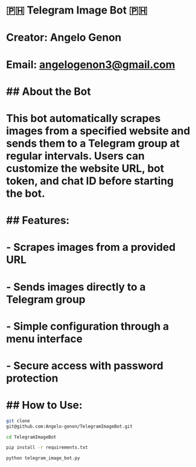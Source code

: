 # 🇵🇭 Telegram Image Bot 🇵🇭
# **Creator**: Angelo Genon  
# **Email**: angelogenon3@gmail.com

# ## About the Bot
# This bot automatically scrapes images from a specified website and sends them to a Telegram group at regular intervals. Users can customize the website URL, bot token, and chat ID before starting the bot.

# ## Features:
# - Scrapes images from a provided URL
# - Sends images directly to a Telegram group
# - Simple configuration through a menu interface
# - Secure access with password protection

# ## How to Use:

```bash
git clone 
git@github.com:Angelo-genon/TelegramImageBot.git
```

```bash
cd TelegramImageBot
```

```bash
pip install -r requirements.txt
```

```bash
python telegram_image_bot.py